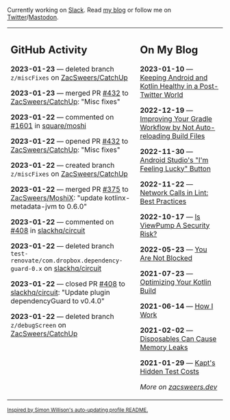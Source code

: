 Currently working on [Slack](https://slack.com/). Read [my blog](https://zacsweers.dev/) or follow me on [Twitter](https://twitter.com/ZacSweers)/[Mastodon](https://hachyderm.io/@ZacSweers).

<table><tr><td valign="top" width="60%">

## GitHub Activity
<!-- githubActivity starts -->
**2023-01-23** — deleted branch `z/miscFixes` on [ZacSweers/CatchUp](https://github.com/ZacSweers/CatchUp)

**2023-01-23** — merged PR [#432](https://github.com/ZacSweers/CatchUp/pull/432) to [ZacSweers/CatchUp](https://github.com/ZacSweers/CatchUp): "Misc fixes"

**2023-01-22** — commented on [#1601](https://github.com/square/moshi/pull/1601#issuecomment-1399738097) in [square/moshi](https://github.com/square/moshi)

**2023-01-22** — opened PR [#432](https://github.com/ZacSweers/CatchUp/pull/432) to [ZacSweers/CatchUp](https://github.com/ZacSweers/CatchUp): "Misc fixes"

**2023-01-22** — created branch `z/miscFixes` on [ZacSweers/CatchUp](https://github.com/ZacSweers/CatchUp)

**2023-01-22** — merged PR [#375](https://github.com/ZacSweers/MoshiX/pull/375) to [ZacSweers/MoshiX](https://github.com/ZacSweers/MoshiX): "update kotlinx-metadata-jvm to 0.6.0"

**2023-01-22** — commented on [#408](https://github.com/slackhq/circuit/pull/408#issuecomment-1399522885) in [slackhq/circuit](https://github.com/slackhq/circuit)

**2023-01-22** — deleted branch `test-renovate/com.dropbox.dependency-guard-0.x` on [slackhq/circuit](https://github.com/slackhq/circuit)

**2023-01-22** — closed PR [#408](https://github.com/slackhq/circuit/pull/408) to [slackhq/circuit](https://github.com/slackhq/circuit): "Update plugin dependencyGuard to v0.4.0"

**2023-01-22** — deleted branch `z/debugScreen` on [ZacSweers/CatchUp](https://github.com/ZacSweers/CatchUp)
<!-- githubActivity ends -->
</td><td valign="top" width="40%">

## On My Blog
<!-- blog starts -->
**2023-01-10** — [Keeping Android and Kotlin Healthy in a Post-Twitter World](https://www.zacsweers.dev/keeping-android-healthy/)

**2022-12-19** — [Improving Your Gradle Workflow by Not Auto-reloading Build Files](https://www.zacsweers.dev/improving-your-workflow-by-not-auto-reloading-build-files/)

**2022-11-30** — [Android Studio's "I'm Feeling Lucky" Button](https://www.zacsweers.dev/android-studios-im-feeling-lucky-button/)

**2022-11-22** — [Network Calls in Lint: Best Practices](https://www.zacsweers.dev/network-calls-in-lint-best-practices/)

**2022-10-17** — [Is ViewPump A Security Risk?](https://www.zacsweers.dev/is-viewpump-a-security-risk/)

**2022-05-23** — [You Are Not Blocked](https://www.zacsweers.dev/you-are-not-blocked/)

**2021-07-23** — [Optimizing Your Kotlin Build](https://www.zacsweers.dev/optimizing-your-kotlin-build/)

**2021-06-14** — [How I Work](https://www.zacsweers.dev/how-i-work/)

**2021-02-02** — [Disposables Can Cause Memory Leaks](https://www.zacsweers.dev/disposables-can-cause-memory-leaks/)

**2021-01-29** — [Kapt's Hidden Test Costs](https://www.zacsweers.dev/kapts-hidden-test-costs/)
<!-- blog ends -->
_More on [zacsweers.dev](https://zacsweers.dev/)_
</td></tr></table>

<sub><a href="https://simonwillison.net/2020/Jul/10/self-updating-profile-readme/">Inspired by Simon Willison's auto-updating profile README.</a></sub>